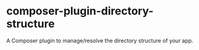 # composer-plugin-directory-structure
A Composer plugin to manage/resolve the directory structure of your app.
